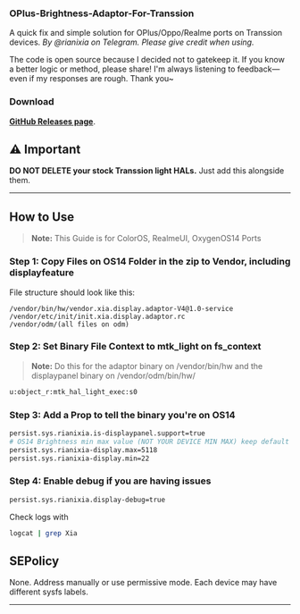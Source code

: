 ### OPlus-Brightness-Adaptor-For-Transsion

A quick fix and simple solution for OPlus/Oppo/Realme ports on Transsion devices.
*By @rianixia on Telegram. Please give credit when using.*

The code is open source because I decided not to gatekeep it. If you know a better logic or method, please share! I'm always listening to feedback—even if my responses are rough. Thank you\~

### Download
**[GitHub Releases page](https://github.com/ryanistr/OPlus-Brightness-Adaptor-For-Transsion/releases/tag/4.0)**.


## ⚠️ Important

**DO NOT DELETE your stock Transsion light HALs.**
Just add this alongside them.

---

## How to Use

> **Note:** This Guide is for ColorOS, RealmeUI, OxygenOS14 Ports


### Step 1: Copy Files on OS14 Folder in the zip to Vendor, including displayfeature

File structure should look like this:

```
/vendor/bin/hw/vendor.xia.display.adaptor-V4@1.0-service
/vendor/etc/init/init.xia.display.adaptor.rc
/vendor/odm/(all files on odm)
```

### Step 2: Set Binary File Context to mtk_light on fs_context
> **Note:** Do this for the adaptor binary on /vendor/bin/hw and the displaypanel binary on /vendor/odm/bin/hw/

```bash
u:object_r:mtk_hal_light_exec:s0
```

### Step 3: Add a Prop to tell the binary you're on OS14

```bash
persist.sys.rianixia.is-displaypanel.support=true
# OS14 Brightness min max value (NOT YOUR DEVICE MIN MAX) keep default if unsure
persist.sys.rianixia-display.max=5118
persist.sys.rianixia-display.min=22
```

### Step 4: Enable debug if you are having issues

```bash
persist.sys.rianixia.display-debug=true
```

Check logs with

```bash
logcat | grep Xia
```
## SEPolicy

None.
Address manually or use permissive mode. Each device may have different sysfs labels.

---